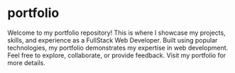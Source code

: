 # portfolio
Welcome to my portfolio repository! This is where I showcase my projects, skills, and experience as a FullStack Web Developer. Built using popular technologies, my portfolio demonstrates my expertise in web development. Feel free to explore, collaborate, or provide feedback. Visit my portfolio for more details.
